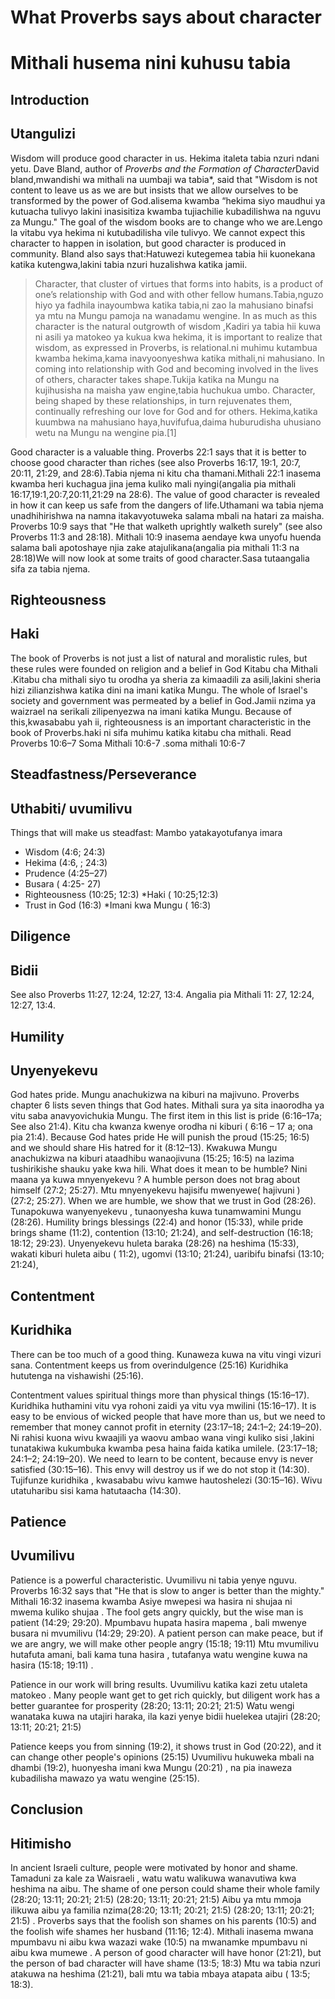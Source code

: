 # What Proverbs says about character
# Mithali husema nini kuhusu tabia

## Introduction
## Utangulizi

Wisdom will produce good character in us.  Hekima italeta tabia nzuri ndani yetu.  Dave Bland, author of *Proverbs and the Formation of Character*David bland,mwandishi  wa mithali na uumbaji wa  tabia*, said that "Wisdom is not content to leave us as we are but insists that we allow ourselves to be transformed by the power of God.alisema kwamba “hekima siyo maudhui ya kutuacha tulivyo lakini inasisitiza kwamba  tujiachilie kubadilishwa  na nguvu za Mungu." The goal of the wisdom books are to change who we are.Lengo la vitabu vya hekima ni kutubadilisha vile tulivyo. We cannot expect this character to happen in isolation, but good character is produced in community. Bland also says that:Hatuwezi kutegemea tabia hii kuonekana katika kutengwa,lakini tabia nzuri huzalishwa katika jamii.

> Character, that cluster of virtues that forms into habits, is a product of one’s relationship with God and with other fellow humans.Tabia,nguzo hiyo ya fadhila inayoumbwa katika tabia,ni zao la mahusiano binafsi ya mtu na Mungu pamoja na wanadamu wengine. In as much as this character is the natural outgrowth of wisdom ,Kadiri ya tabia hii kuwa ni asili ya matokeo ya kukua kwa hekima, it is important to realize that wisdom, as expressed in Proverbs, is relational.ni muhimu kutambua kwamba hekima,kama inavyoonyeshwa katika mithali,ni mahusiano. In coming into relationship with God and becoming involved in the lives of others, character takes shape.Tukija katika na Mungu na kujihusisha na maisha yaw engine,tabia huchukua  umbo. Character, being shaped by these relationships, in turn rejuvenates them, continually refreshing our love for God and for others. Hekima,katika kuumbwa na mahusiano haya,huvifufua,daima huburudisha uhusiano wetu na Mungu na wengine pia.[1]

Good character is a valuable thing. Proverbs 22:1 says that it is better to choose good character than riches (see also Proverbs 16:17, 19:1, 20:7, 20:11, 21:29, and 28:6).Tabia njema ni kitu cha thamani.Mithali 22:1 inasema kwamba heri kuchagua jina jema kuliko mali nyingi(angalia pia mithali 16:17,19:1,20:7,20:11,21:29 na 28:6). The value of good character is revealed in how it can keep us safe from the dangers of life.Uthamani wa tabia njema unadhihirishwa na namna itakavyotuweka salama mbali na hatari za maisha. Proverbs 10:9 says that "He that walketh uprightly walketh surely" (see also Proverbs 11:3 and 28:18). Mithali 10:9 inasema  aendaye kwa unyofu huenda salama bali apotoshaye njia zake atajulikana(angalia pia mithali 11:3 na 28:18)We will now look at some traits of good character.Sasa tutaangalia sifa za tabia njema.

## Righteousness
## Haki

The book of Proverbs is not just a list of natural and moralistic rules, but these rules were founded on religion and a belief in God Kitabu cha Mithali .Kitabu cha mithali siyo tu orodha ya sheria za kimaadili za asili,lakini sheria hizi zilianzishwa katika dini na imani katika Mungu. The whole of Israel's society and government was permeated by a belief in God.Jamii nzima ya waizrael na serikali zilipenyezwa na imani katika Mungu. Because of this,kwasababu yah ii, righteousness is an important characteristic in the book of Proverbs.haki ni sifa muhimu katika kitabu cha mithali. Read Proverbs 10:6–7 Soma Mithali 10:6-7 .soma mithali 10:6-7

## Steadfastness/Perseverance
## Uthabiti/ uvumilivu

Things that will make us steadfast:
Mambo yatakayotufanya imara

* Wisdom (4:6; 24:3)
* Hekima  (4:6, ; 24:3) 
* Prudence (4:25–27)
* Busara ( 4:25- 27)
* Righteousness (10:25; 12:3)
*Haki ( 10:25;12:3)
* Trust in God (16:3)
*Imani kwa  Mungu ( 16:3)

## Diligence
## Bidii

See also Proverbs 11:27, 12:24, 12:27, 13:4.
Angalia pia Mithali 11: 27, 12:24, 12:27, 13:4.

## Humility
## Unyenyekevu

God hates pride. Mungu  anachukizwa na kiburi na majivuno. Proverbs chapter 6 lists seven things that God hates. Mithali sura ya sita inaorodha ya vitu saba anavyovichukia Mungu. The first item in this list is pride (6:16–17a; See also 21:4). Kitu cha kwanza kwenye orodha ni kiburi  ( 6:16 – 17 a; ona pia 21:4). Because God hates pride He will punish the proud (15:25; 16:5) and we should share His hatred for it (8:12–13). Kwakuwa Mungu anachukizwa na kiburi ataadhibu  wanaojivuna (15:25; 16:5) na lazima tushirikishe shauku yake kwa hili.
What does it mean to be humble? Nini maana ya kuwa mnyenyekevu ?  A humble person does not brag about himself (27:2; 25:27). Mtu mnyenyekevu  hajisifu mwenyewe( hajivuni ) (27:2; 25:27).    When we are humble, we show that we trust in God (28:26).  Tunapokuwa wanyenyekevu , tunaonyesha kuwa tunamwamini  Mungu (28:26).    Humility brings blessings (22:4) and honor (15:33), while pride brings shame (11:2), contention (13:10; 21:24), and self-destruction (16:18; 18:12; 29:23). Unyenyekevu huleta baraka (28:26) na heshima (15:33), wakati kiburi huleta aibu ( 11:2), ugomvi  (13:10; 21:24), uaribifu binafsi  (13:10; 21:24),

## Contentment
## Kuridhika

There can be too much of a good thing. Kunaweza kuwa na vitu vingi vizuri sana.  Contentment keeps us from overindulgence (25:16) Kuridhika hututenga na vishawishi (25:16).

Contentment values spiritual things more than physical things (15:16–17). Kuridhika huthamini vitu vya rohoni  zaidi ya vitu vya mwilini (15:16–17).  It is easy to be envious of wicked people that have more than us, but we need to remember that money cannot profit in eternity (23:17–18; 24:1–2; 24:19–20).
Ni rahisi kuona wivu kwaajili ya waovu ambao wana vingi kuliko sisi ,lakini tunatakiwa kukumbuka kwamba pesa  haina faida katika umilele. (23:17–18; 24:1–2; 24:19–20).
We need to learn to be content, because envy is never satisfied (30:15–16). This envy will destroy us if we do not stop it (14:30).
Tujifunze kuridhika , kwasababu wivu kamwe hautoshelezi (30:15–16). Wivu utatuharibu sisi kama hatutaacha (14:30).
## Patience
## Uvumilivu

Patience is a powerful characteristic. Uvumilivu ni tabia yenye nguvu. Proverbs 16:32 says that "He that is slow to anger is better than the mighty." Mithali 16:32 inasema kwamba  Asiye mwepesi wa hasira ni shujaa ni mwema kuliko shujaa . The fool gets angry quickly, but the wise man is patient (14:29; 29:20). Mpumbavu hupata hasira mapema , bali mwenye busara  ni mvumilivu  (14:29; 29:20). A patient person can make peace, but if we are angry, we will make other people angry (15:18; 19:11) Mtu mvumilivu hutafuta amani, bali kama tuna hasira , tutafanya watu wengine kuwa na hasira (15:18; 19:11)  .

Patience in our work will bring results. Uvumilivu katika kazi zetu utaleta matokeo .  Many people want get to get rich quickly, but diligent work has a better guarantee for prosperity (28:20; 13:11; 20:21; 21:5) Watu wengi wanataka kuwa na utajiri haraka, ila kazi yenye bidii huelekea utajiri  (28:20; 13:11; 20:21; 21:5)

Patience keeps you from sinning (19:2), it shows trust in God (20:22), and it can change other people's opinions (25:15) Uvumilivu hukuweka mbali na dhambi (19:2), huonyesha imani kwa  Mungu  (20:21) , na pia inaweza kubadilisha mawazo ya watu wengine (25:15).

## Conclusion
## Hitimisho

In ancient Israeli culture, people were motivated by honor and shame. Tamaduni za kale za Waisraeli , watu watu walikuwa wanavutiwa kwa heshima na aibu.  The shame of one person could shame their whole family (28:20; 13:11; 20:21; 21:5)  (28:20; 13:11; 20:21; 21:5) Aibu ya mtu mmoja ilikuwa aibu ya familia nzima(28:20; 13:11; 20:21; 21:5)  (28:20; 13:11; 20:21; 21:5)    .  Proverbs says that the foolish son shames on his parents (10:5) and the foolish wife shames her husband (11:16; 12:4). Mithali inasema mwana mpumbavu ni aibu kwa wazazi wake  (10:5) na mwanamke mpumbavu ni aibu kwa mumewe .  A person of good character will have honor (21:21), but the person of bad character will have shame (13:5; 18:3) Mtu wa tabia nzuri atakuwa na heshima  (21:21), bali mtu wa tabia mbaya atapata aibu ( 13:5; 18:3).